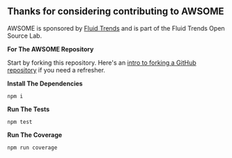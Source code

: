 ## Thanks for considering contributing to AWSOME

AWSOME is sponsored by [Fluid Trends](http://fluidtrends.com) and is part of the Fluid Trends Open Source Lab.

**For The AWSOME Repository**

Start by forking this repository. Here's an [intro to forking a GitHub repository](https://help.github.com/articles/fork-a-repo/) if you need a refresher.

**Install The Dependencies**

```
npm i
```

**Run The Tests**

```
npm test
```

**Run The Coverage**

```
npm run coverage
```
